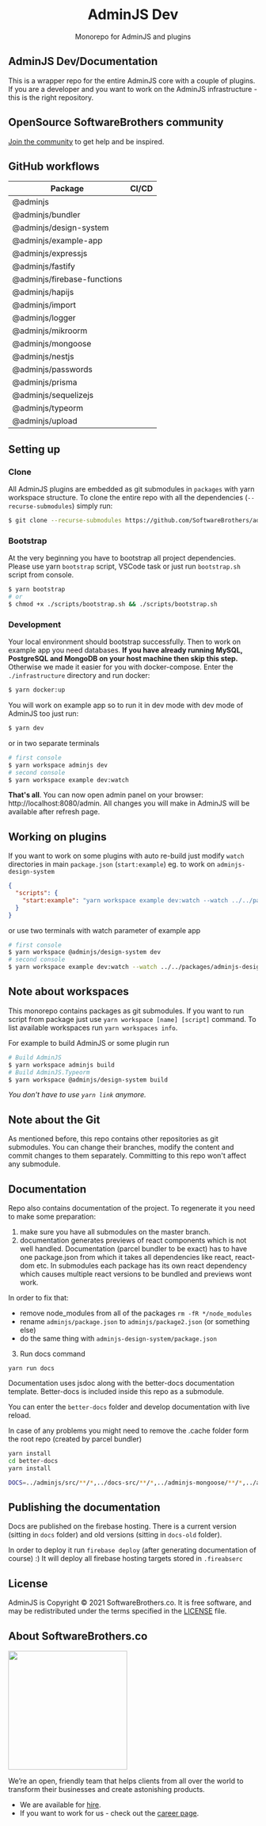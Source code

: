 <h1 align="center">AdminJS Dev</h1>

<p align="center">Monorepo for AdminJS and plugins</p>

## AdminJS Dev/Documentation

This is a wrapper repo for the entire AdminJS core with a couple of plugins. If you are a developer and you want to work on the AdminJS infrastructure - this is the right repository.

## OpenSource SoftwareBrothers community

[Join the community](https://join.slack.com/t/adminbro/shared_invite/zt-djsqxxpz-_YCS8UMtQ9Ade6DPuLR7Zw) to get help and be inspired.

## GitHub workflows

| Package                     | CI/CD                                                                                                                                                                                            |
| --------------------------- | ------------------------------------------------------------------------------------------------------------------------------------------------------------------------------------------------ |
| @adminjs                    | <a href="https://github.com/SoftwareBrothers/adminjs/actions"><img alt="" src="https://github.com/SoftwareBrothers/adminjs/workflows/CI/CD/badge.svg"></a>                                       |
| @adminjs/bundler            | <a href="https://github.com/SoftwareBrothers/adminjs-bundler/actions"><img alt="" src="https://github.com/SoftwareBrothers/adminjs-bundler/workflows/CI/CD/badge.svg"></a>                       |
| @adminjs/design-system      | <a href="https://github.com/SoftwareBrothers/adminjs-design-system/actions"><img alt="" src="https://github.com/SoftwareBrothers/adminjs-design-system/workflows/CI/CD/badge.svg"></a>           |
| @adminjs/example-app        | <a href="https://github.com/SoftwareBrothers/adminjs-example-app/actions"><img alt="" src="https://github.com/SoftwareBrothers/adminjs-example-app/workflows/CI/CD/badge.svg"></a>               |
| @adminjs/expressjs          | <a href="https://github.com/SoftwareBrothers/adminjs-expressjs/actions"><img alt="" src="https://github.com/SoftwareBrothers/adminjs-expressjs/workflows/CI/CD/badge.svg"></a>                   |
| @adminjs/fastify            | <a href="https://github.com/SoftwareBrothers/adminjs-fastify/actions"><img alt="" src="https://github.com/SoftwareBrothers/adminjs-fastify/workflows/CI/CD/badge.svg"></a>                       |
| @adminjs/firebase-functions | <a href="https://github.com/SoftwareBrothers/adminjs-firebase-functions/actions"><img alt="" src="https://github.com/SoftwareBrothers/adminjs-firebase-functions/workflows/CI/CD/badge.svg"></a> |
| @adminjs/hapijs             | <a href="https://github.com/SoftwareBrothers/adminjs-hapijs/actions"><img alt="" src="https://github.com/SoftwareBrothers/adminjs-hapijs/workflows/CI/CD/badge.svg"></a>                         |
| @adminjs/import             | <a href="https://github.com/SoftwareBrothers/adminjs-import-export/actions"><img alt="" src="https://github.com/SoftwareBrothers/adminjs-import-export/workflows/CI/CD/badge.svg"></a>           |
| @adminjs/logger             | <a href="https://github.com/SoftwareBrothers/adminjs-logger/actions"><img alt="" src="https://github.com/SoftwareBrothers/adminjs-logger/workflows/CI/CD/badge.svg"></a>                         |
| @adminjs/mikroorm           | <a href="https://github.com/SoftwareBrothers/adminjs-mikroorm/actions"><img alt="" src="https://github.com/SoftwareBrothers/adminjs-mikroorm/workflows/CI/CD/badge.svg"></a>                     |
| @adminjs/mongoose           | <a href="https://github.com/SoftwareBrothers/adminjs-mongoose/actions"><img alt="" src="https://github.com/SoftwareBrothers/adminjs-mongoose/workflows/CI/CD/badge.svg"></a>                     |
| @adminjs/nestjs             | <a href="https://github.com/SoftwareBrothers/adminjs-nestjs/actions"><img alt="" src="https://github.com/SoftwareBrothers/adminjs-nestjs/workflows/CI/CD/badge.svg"></a>                         |
| @adminjs/passwords          | <a href="https://github.com/SoftwareBrothers/adminjs-passwords/actions"><img alt="" src="https://github.com/SoftwareBrothers/adminjs-passwords/workflows/CI/CD/badge.svg"></a>                   |
| @adminjs/prisma             | <a href="https://github.com/SoftwareBrothers/adminjs-prisma/actions"><img alt="" src="https://github.com/SoftwareBrothers/adminjs-prisma/workflows/CI/CD/badge.svg"></a>                         |
| @adminjs/sequelizejs        | <a href="https://github.com/SoftwareBrothers/adminjs-sequelizejs/actions"><img alt="" src="https://github.com/SoftwareBrothers/adminjs-sequelizejs/workflows/CI/CD/badge.svg"></a>               |
| @adminjs/typeorm            | <a href="https://github.com/SoftwareBrothers/adminjs-typeorm/actions"><img alt="" src="https://github.com/SoftwareBrothers/adminjs-typeorm/workflows/CI/CD/badge.svg"></a>                       |
| @adminjs/upload             | <a href="https://github.com/SoftwareBrothers/adminjs-upload/actions"><img alt="" src="https://github.com/SoftwareBrothers/adminjs-upload/workflows/CI/CD/badge.svg"></a>                         |

## Setting up

### Clone

All AdminJS plugins are embedded as git submodules in `packages` with yarn workspace structure.
To clone the entire repo with all the dependencies (`--recurse-submodules`) simply run:

```sh
$ git clone --recurse-submodules https://github.com/SoftwareBrothers/adminjs-dev
```

### Bootstrap

At the very beginning you have to bootstrap all project dependencies. Please use yarn `bootstrap` script, VSCode task or just run `bootstrap.sh` script from console.

```sh
$ yarn bootstrap
# or
$ chmod +x ./scripts/bootstrap.sh && ./scripts/bootstrap.sh
```

### Development

Your local environment should bootstrap successfully. Then to work on example app you need databases. **If you have already running MySQL, PostgreSQL and MongoDB on your host machine then skip this step.** Otherwise we made it easier for you with docker-compose. Enter the `./infrastructure` directory and run docker:

```sh
$ yarn docker:up
```

You will work on example app so to run it in dev mode with dev mode of AdminJS too just run:

```sh
$ yarn dev
```

or in two separate terminals

```sh
# first console
$ yarn workspace adminjs dev
# second console
$ yarn workspace example dev:watch
```

**That's all**. You can now open admin panel on your browser: http://localhost:8080/admin. All changes you will make in AdminJS will be available after refresh page.

## Working on plugins

If you want to work on some plugins with auto re-build just modify `watch` directories in main `package.json` (`start:example`) eg. to work on `adminjs-design-system`

```json
{
  "scripts": {
    "start:example": "yarn workspace example dev:watch --watch ../../packages/adminjs-design-system/build"
  }
}
```

or use two terminals with watch parameter of example app

```sh
# first console
$ yarn workspace @adminjs/design-system dev
# second console
$ yarn workspace example dev:watch --watch ../../packages/adminjs-design-system/build
```

## Note about workspaces

This monorepo contains packages as git submodules. If you want to run script from package just use `yarn workspace [name] [script]` command.
To list available workspaces run `yarn workspaces info`.

For example to build AdminJS or some plugin run

```sh
# Build AdminJS
$ yarn workspace adminjs build
# Build AdminJS.Typeorm
$ yarn workspace @adminjs/design-system build
```

_You don't have to use `yarn link` anymore._

## Note about the Git

As mentioned before, this repo contains other repositories as git submodules. You can change their branches, modify the content and commit changes to them separately. Committing to this repo won't affect any submodule.

## Documentation

Repo also contains documentation of the project. To regenerate it you need to make some preparation:

1. make sure you have all submodules on the master branch.
2. documentation generates previews of react components which is not well handled.
   Documentation (parcel bundler to be exact) has to have one package.json
   from which it takes all dependencies like react, react-dom etc. In submodules each package
   has its own react dependency which causes multiple react versions to be bundled and previews
   wont work.

In order to fix that:

- remove node_modules from all of the packages `rm -fR */node_modules`
- rename `adminjs/package.json` to `adminjs/package2.json` (or something else)
- do the same thing with `adminjs-design-system/package.json`

3. Run docs command

```
yarn run docs
```

Documentation uses jsdoc along with the better-docs documentation template. Better-docs is included inside this repo as a submodule.

You can enter the `better-docs` folder and develop documentation with live reload.

In case of any problems you might need to remove the .cache folder form the root repo (created
by parcel bundler)

```sh
yarn install
cd better-docs
yarn install

DOCS=../adminjs/src/**/*,../docs-src/**/*,../adminjs-mongoose/**/*,../adminjs-hapijs/**/*,../adminjs-expressjs/**/*,../adminjs-sequelizejs/**/*,../adminjs-prisma/**/* yarn gulp
```

## Publishing the documentation

Docs are published on the firebase hosting. There is a current version (sitting in `docs` folder)
and old versions (sitting in `docs-old` folder).

In order to deploy it run `firebase deploy` (after generating documentation of course) :) It will
deploy all firebase hosting targets stored in `.fireabserc`

## License

AdminJS is Copyright © 2021 SoftwareBrothers.co. It is free software, and may be redistributed under the terms specified in the [LICENSE](LICENSE) file.

## About SoftwareBrothers.co

<img src="https://softwarebrothers.co/assets/images/software-brothers-logo-full.svg" width=240>

We’re an open, friendly team that helps clients from all over the world to transform their businesses and create astonishing products.

- We are available for [hire](https://softwarebrothers.co/contact).
- If you want to work for us - check out the [career page](https://softwarebrothers.co/career).
